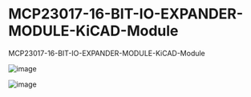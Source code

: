 # MCP23017-16-BIT-IO-EXPANDER-MODULE-KiCAD-Module
MCP23017-16-BIT-IO-EXPANDER-MODULE-KiCAD-Module

![image](https://user-images.githubusercontent.com/28555587/103100777-46837580-463a-11eb-9bbd-c9ae880f7064.png)

![image](https://user-images.githubusercontent.com/28555587/103100788-5602be80-463a-11eb-9b3d-7d9602cb72e7.png)
